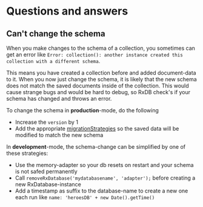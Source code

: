 # Questions and answers

## Can't change the schema

When you make changes to the schema of a collection, you sometimes can get an error like
`Error: collection(): another instance created this collection with a different schema`.

This means you have created a collection before and added document-data to it.
When you now just change the schema, it is likely that the new schema does not match the saved documents inside of the collection.
This would cause strange bugs and would be hard to debug, so RxDB check's if your schema has changed and throws an error.

To change the schema in **production**-mode, do the following
- Increase the `version` by 1
- Add the appropriate [migrationStrategies](https://pubkey.github.io/rxdb/data-migration.html) so the saved data will be modified to match the new schema


In **development**-mode, the schema-change can be simplified by one of these strategies:

-   Use the memory-adapter so your db resets on restart and your schema is not safed permanently
-   Call `removeRxDatabase('mydatabasename', 'adapter');` before creating a new RxDatabase-instance
-   Add a timestamp as suffix to the database-name to create a new one each run like `name: 'heroesDB' + new Date().getTime()`
